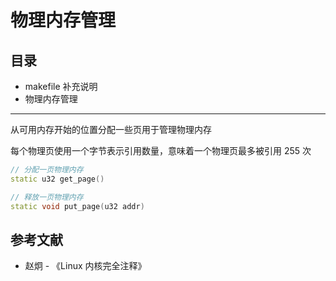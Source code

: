 # 物理内存管理

## 目录

- makefile 补充说明
- 物理内存管理

---

从可用内存开始的位置分配一些页用于管理物理内存

每个物理页使用一个字节表示引用数量，意味着一个物理页最多被引用 255 次

```c++
// 分配一页物理内存
static u32 get_page()

// 释放一页物理内存
static void put_page(u32 addr)
```

## 参考文献

- 赵炯 - 《Linux 内核完全注释》